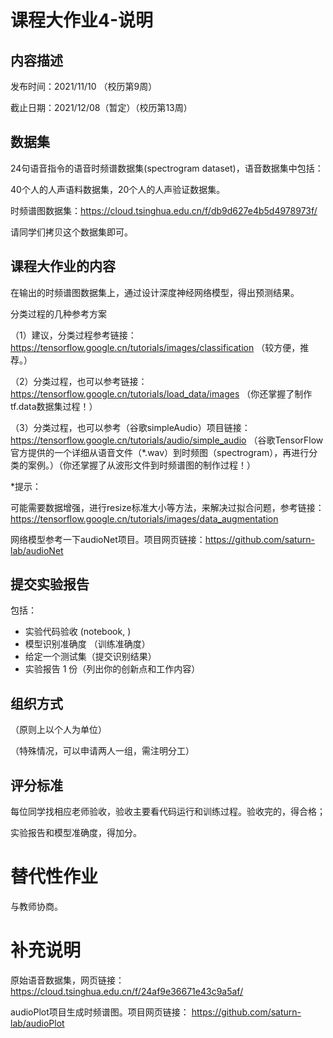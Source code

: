 # 课程大作业4-说明

## 内容描述
发布时间：2021/11/10 （校历第9周）

截止日期：2021/12/08（暂定）（校历第13周）

##  数据集 

24句语音指令的语音时频谱数据集(spectrogram dataset)，语音数据集中包括：

40个人的人声语料数据集，20个人的人声验证数据集。 

时频谱图数据集：https://cloud.tsinghua.edu.cn/f/db9d627e4b5d4978973f/

请同学们拷贝这个数据集即可。

## 课程大作业的内容

在输出的时频谱图数据集上，通过设计深度神经网络模型，得出预测结果。 

分类过程的几种参考方案

（1）建议，分类过程参考链接：https://tensorflow.google.cn/tutorials/images/classification （较方便，推荐。）

（2）分类过程，也可以参考链接：https://tensorflow.google.cn/tutorials/load_data/images  （你还掌握了制作tf.data数据集过程！）

（3）分类过程，也可以参考（谷歌simpleAudio）项目链接：https://tensorflow.google.cn/tutorials/audio/simple_audio
（谷歌TensorFlow官方提供的一个详细从语音文件（*.wav）到时频图（spectrogram），再进行分类的案例。）（你还掌握了从波形文件到时频谱图的制作过程！）

*提示：

可能需要数据增强，进行resize标准大小等方法，来解决过拟合问题，参考链接：https://tensorflow.google.cn/tutorials/images/data_augmentation

网络模型参考一下audioNet项目。项目网页链接：https://github.com/saturn-lab/audioNet 

## 提交实验报告
包括：
- 实验代码验收 (notebook, )
- 模型识别准确度 （训练准确度）
- 给定一个测试集（提交识别结果）
- 实验报告 1 份（列出你的创新点和工作内容）

## 组织方式
（原则上以个人为单位）

（特殊情况，可以申请两人一组，需注明分工）

## 评分标准
每位同学找相应老师验收，验收主要看代码运行和训练过程。验收完的，得合格；

实验报告和模型准确度，得加分。


# 替代性作业
与教师协商。


# 补充说明

原始语音数据集，网页链接：https://cloud.tsinghua.edu.cn/f/24af9e36671e43c9a5af/

audioPlot项目生成时频谱图。项目网页链接： https://github.com/saturn-lab/audioPlot
